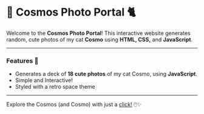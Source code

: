# **🌌 Cosmos Photo Portal 🐈**

Welcome to the **Cosmos Photo Portal**! This interactive website generates random, cute photos of my cat **Cosmo** using **HTML, CSS,** and **JavaScript**.

---

### Features 🚀
- Generates a deck of **18 cute photos** of my cat Cosmo, using **JavaScript**.
- Simple and Interactive!
- Styled with a retro space theme 

---

Explore the Cosmos (and Cosmo) with just a [click!](https://brendaneasten.github.io/Cosmos-Photo-Portal/) 🖱️✨
